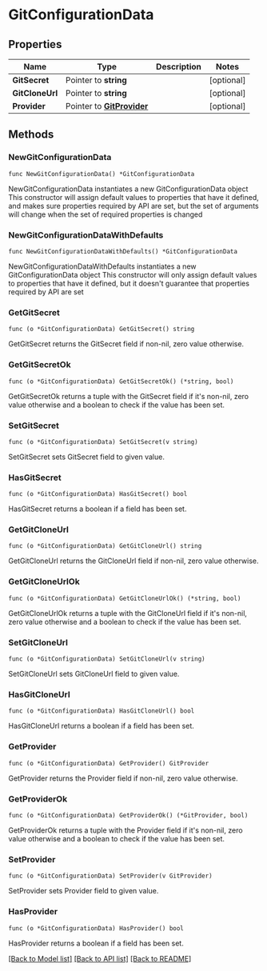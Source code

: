 # GitConfigurationData

## Properties

Name | Type | Description | Notes
------------ | ------------- | ------------- | -------------
**GitSecret** | Pointer to **string** |  | [optional] 
**GitCloneUrl** | Pointer to **string** |  | [optional] 
**Provider** | Pointer to [**GitProvider**](GitProvider.md) |  | [optional] 

## Methods

### NewGitConfigurationData

`func NewGitConfigurationData() *GitConfigurationData`

NewGitConfigurationData instantiates a new GitConfigurationData object
This constructor will assign default values to properties that have it defined,
and makes sure properties required by API are set, but the set of arguments
will change when the set of required properties is changed

### NewGitConfigurationDataWithDefaults

`func NewGitConfigurationDataWithDefaults() *GitConfigurationData`

NewGitConfigurationDataWithDefaults instantiates a new GitConfigurationData object
This constructor will only assign default values to properties that have it defined,
but it doesn't guarantee that properties required by API are set

### GetGitSecret

`func (o *GitConfigurationData) GetGitSecret() string`

GetGitSecret returns the GitSecret field if non-nil, zero value otherwise.

### GetGitSecretOk

`func (o *GitConfigurationData) GetGitSecretOk() (*string, bool)`

GetGitSecretOk returns a tuple with the GitSecret field if it's non-nil, zero value otherwise
and a boolean to check if the value has been set.

### SetGitSecret

`func (o *GitConfigurationData) SetGitSecret(v string)`

SetGitSecret sets GitSecret field to given value.

### HasGitSecret

`func (o *GitConfigurationData) HasGitSecret() bool`

HasGitSecret returns a boolean if a field has been set.

### GetGitCloneUrl

`func (o *GitConfigurationData) GetGitCloneUrl() string`

GetGitCloneUrl returns the GitCloneUrl field if non-nil, zero value otherwise.

### GetGitCloneUrlOk

`func (o *GitConfigurationData) GetGitCloneUrlOk() (*string, bool)`

GetGitCloneUrlOk returns a tuple with the GitCloneUrl field if it's non-nil, zero value otherwise
and a boolean to check if the value has been set.

### SetGitCloneUrl

`func (o *GitConfigurationData) SetGitCloneUrl(v string)`

SetGitCloneUrl sets GitCloneUrl field to given value.

### HasGitCloneUrl

`func (o *GitConfigurationData) HasGitCloneUrl() bool`

HasGitCloneUrl returns a boolean if a field has been set.

### GetProvider

`func (o *GitConfigurationData) GetProvider() GitProvider`

GetProvider returns the Provider field if non-nil, zero value otherwise.

### GetProviderOk

`func (o *GitConfigurationData) GetProviderOk() (*GitProvider, bool)`

GetProviderOk returns a tuple with the Provider field if it's non-nil, zero value otherwise
and a boolean to check if the value has been set.

### SetProvider

`func (o *GitConfigurationData) SetProvider(v GitProvider)`

SetProvider sets Provider field to given value.

### HasProvider

`func (o *GitConfigurationData) HasProvider() bool`

HasProvider returns a boolean if a field has been set.


[[Back to Model list]](../README.md#documentation-for-models) [[Back to API list]](../README.md#documentation-for-api-endpoints) [[Back to README]](../README.md)


